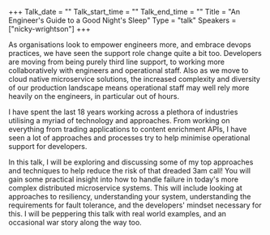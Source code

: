 +++
Talk_date = ""
Talk_start_time = ""
Talk_end_time = ""
Title = "An Engineer's Guide to a Good Night's Sleep"
Type = "talk"
Speakers = ["nicky-wrightson"]
+++

As organisations look to empower engineers more, and embrace devops practices, we have seen the support role change quite a bit too. Developers are moving from being purely third line support, to working more collaboratively with engineers and operational staff. Also as we move to cloud native microservice solutions, the increased complexity and diversity of our production landscape means operational staff may well rely more heavily on the engineers, in particular out of hours.

I have spent the last 18 years working across a plethora of industries utilising a myriad of technology and approaches. From working on everything from trading applications to content enrichment APIs, I have seen a lot of approaches and processes try to help minimise operational support for developers.

In this talk, I will be exploring and discussing some of my top approaches and techniques to help reduce the risk of that dreaded 3am call! You will gain some practical insight into how to handle failure in today's more complex distributed microservice systems. This will include looking at approaches to resiliency, understanding your system, understanding the requirements for fault tolerance, and the developers' mindset necessary for this. I will be peppering this talk with real world examples, and an occasional war story along the way too.


